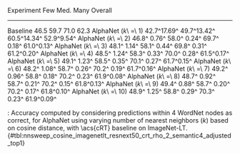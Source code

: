 Experiment                     Few         Med.         Many     Overall
---------------------  -----------  -----------  -----------  ----------
Baseline                      46.5         59.7         71.0        62.3
AlphaNet (_k_\ =\ 1)   42.7^17.69^  49.7^13.42^  60.5^14.34^  52.9^9.54^
AlphaNet (_k_\ =\ 2)   46.8^ 0.76^  58.0^ 0.24^  69.7^ 0.18^  61.0^0.13^
AlphaNet (_k_\ =\ 3)   48.1^ 1.14^  58.1^ 0.44^  69.8^ 0.31^  61.2^0.20^
AlphaNet (_k_\ =\ 4)   48.5^ 1.24^  58.3^ 0.33^  70.0^ 0.28^  61.5^0.17^
AlphaNet (_k_\ =\ 5)   49.1^ 1.23^  58.5^ 0.35^  70.1^ 0.27^  61.7^0.15^
AlphaNet (_k_\ =\ 6)   48.2^ 1.08^  58.7^ 0.26^  70.2^ 0.19^  61.7^0.16^
AlphaNet (_k_\ =\ 7)   49.2^ 0.96^  58.8^ 0.18^  70.2^ 0.23^  61.9^0.08^
AlphaNet (_k_\ =\ 8)   48.7^ 0.92^  58.7^ 0.21^  70.2^ 0.15^  61.8^0.13^
AlphaNet (_k_\ =\ 9)   49.4^ 0.88^  58.7^ 0.20^  70.2^ 0.17^  61.8^0.10^
AlphaNet (_k_\ =\ 10)  48.9^ 1.25^  58.8^ 0.29^  70.3^ 0.23^  61.9^0.09^

: Accuracy computed by considering predictions within 4 WordNet nodes as correct, for AlphaNet using varying number of nearest neighbors (_k_) based on cosine distance, with \acs{cRT} baseline on ImageNet-LT. {#tbl:nnsweep_cosine_imagenetlt_resnext50_crt_rho_2_semantic4_adjusted_top1}
